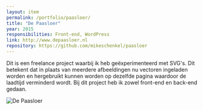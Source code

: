 ```yaml
---
layout: item
permalink: /portfolio/paasloer/
title: "De Paasloer"
year: 2015
responsibilities: Front-end, WordPress
link: http://www.depaasloer.nl
repository: https://github.com/mikeschenkel/paasloer
---
```


Dit is een freelance project waarbij ik heb geëxperimenteerd met SVG's. Dit betekent dat in plaats van meerdere afbeeldingen nu vectoren ingeladen worden en hergebruikt kunnen worden op dezelfde pagina waardoor de laadtijd verminderd wordt. Bij dit project heb ik zowel front-end en back-end gedaan.

![De Paasloer](/assets/img/paasloer-screenshot.png)
